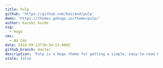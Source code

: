 ```yaml
---
title: Pulp
github: 'https://github.com/koirand/pulp'
demo: 'https://themes.gohugo.io/theme/pulp/'
author: Kazuki Koide
ssg:
  - Hugo
cms:
  - No Cms
date: 2018-09-23T10:34:53.000Z
github_branch: master
description: 'Pulp is a Hugo theme for getting a simple, easy-to-read blog site.'
stale: false
---
```

